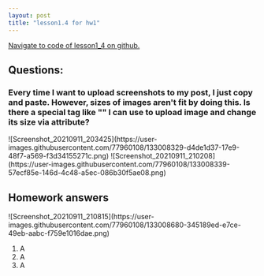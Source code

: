 ```yaml
---
layout: post
title: "lesson1.4 for hw1"
---
```


<a href="https://github.ccs.neu.edu/senyan/lesson1_4">Navigate to code of lesson1_4 on github.</a>
<h2>Questions:</h2>
<h3>Every time I want to upload screenshots to my post, I just copy and paste. However, sizes of images aren't fit by doing this. Is there a special tag like "<image>" I can use to upload image and change its size via attribute? </h3>
![Screenshot_20210911_203425](https://user-images.githubusercontent.com/77960108/133008329-d4de1d37-17e9-48f7-a569-f3d34155271c.png)
![Screenshot_20210911_210208](https://user-images.githubusercontent.com/77960108/133008339-57ecf85e-146d-4c48-a5ec-086b30f5ae08.png)




<h2> Homework answers </h2>
![Screenshot_20210911_210815](https://user-images.githubusercontent.com/77960108/133008680-345189ed-e7ce-49eb-aabc-f759e1016dae.png)

<ol>
  <li>A</li>
  <li>A</li>
  <li>A</li>
</ol>
